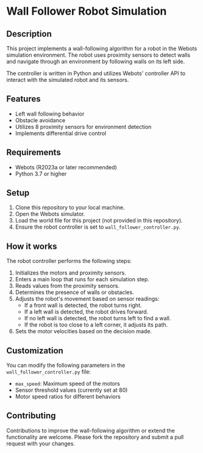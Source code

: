 # Wall Follower Robot Simulation

## Description

This project implements a wall-following algorithm for a robot in the Webots simulation environment. The robot uses proximity sensors to detect walls and navigate through an environment by following walls on its left side.

The controller is written in Python and utilizes Webots' controller API to interact with the simulated robot and its sensors.

## Features

- Left wall following behavior
- Obstacle avoidance
- Utilizes 8 proximity sensors for environment detection
- Implements differential drive control

## Requirements

- Webots (R2023a or later recommended)
- Python 3.7 or higher

## Setup

1. Clone this repository to your local machine.
2. Open the Webots simulator.
3. Load the world file for this project (not provided in this repository).
4. Ensure the robot controller is set to `wall_follower_controller.py`.

## How it works

The robot controller performs the following steps:

1. Initializes the motors and proximity sensors.
2. Enters a main loop that runs for each simulation step.
3. Reads values from the proximity sensors.
4. Determines the presence of walls or obstacles.
5. Adjusts the robot's movement based on sensor readings:
   - If a front wall is detected, the robot turns right.
   - If a left wall is detected, the robot drives forward.
   - If no left wall is detected, the robot turns left to find a wall.
   - If the robot is too close to a left corner, it adjusts its path.
6. Sets the motor velocities based on the decision made.

## Customization

You can modify the following parameters in the `wall_follower_controller.py` file:

- `max_speed`: Maximum speed of the motors
- Sensor threshold values (currently set at 80)
- Motor speed ratios for different behaviors

## Contributing

Contributions to improve the wall-following algorithm or extend the functionality are welcome. Please fork the repository and submit a pull request with your changes.
